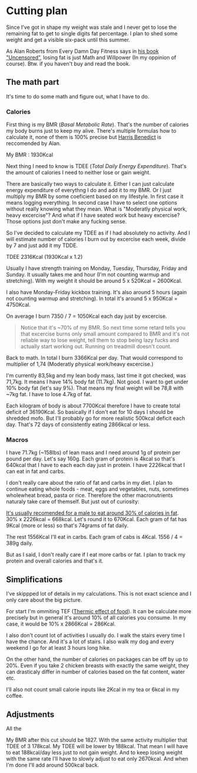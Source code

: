 # Cutting plan
Since I've got in shape my weight was stale and I never get to lose the remaining fat to get to single digits fat percentage. I plan to shed some weight and get a visible six-pack until this summer.

As Alan Roberts from Every Damn Day Fitness says in [his book "Uncensored"](https://everydamndayfitness.net/collections/ebooks/products/uncensored), losing fat is just Math and Willpower (In my oppinion of course). Btw. if you haven't buy and read the book.

## The math part
It's time to do some math and figure out, what I have to do.

### Calories

First thing is my BMR (*Basal Metabolic Rate*). That's the number of calories my body burns just to keep my alive. There's multiple formulas how to calculate it, none of them is 100% precise but [Harris Benedict](https://manytools.org/handy/bmr-calculator/) is reccomended by Alan.

My BMR : 1930Kcal

Next thing I need to know is TDEE (*Total Daily Energy Expenditure*). That's the amount of calories I need to neither lose or gain weight.

There are basically two ways to calculate it. Either I can just calculate energy expenditure of everythng I do and add it to my BMR. Or I just multiply my BMR by some coeficient based on my lifestyle. In first case it means logging everything. In second case I have to select one options without really knowing what they mean. What is "Moderatly physical work, heavy excercise"? And what if I have seated work but heavy excercise? Those options just don't make any fucking sense.

So I've decided to calculate my TDEE as if I had absolutely no activity. And I will estimate number of calories I burn out by excercise each week, divide by 7 and just add it my TDDE.

TDEE 2316Kcal (1930Kcal x 1.2)

Usually I have strength training on Monday, Tuesday, Thursday, Friday and Sunday. It usually takes me and hour (I'm not counting warmup and stretching). With my weight it should be around 5 x 520Kcal = 2600Kcal.

I also have Monday-Friday kickbox training. It's also around 5 hours (again not counting warmup and stretching). In total it's around 5 x 950Kcal = 4750Kcal.

On average I burn 7350 / 7 = 1050Kcal each day just by excercise.

> Notice that it's ~70% of my BMR. So next time some retard tells you that excercise burns only small amount compared to BMR and it's not reliable way to lose weight, tell them to stop being lazy fucks and actually start working out. Running on treadmill doesn't count.

Back to math. In total I burn 3366Kcal per day. That would correspond to multiplier of 1,74 (Moderatly physical work/heavy excercise.)

I'm currently 83,5kg and my lean body mass, last time it got checked, was 71,7kg. It means I have 14% body fat (11.7kg). Not good.
I want to get under 10% body fat (let's say 9%). That means my final weight will be 78,8 with ~7kg fat. I have to lose 4.7kg of fat.

Each kilogram of body is about 7700Kcal therefore I have to create total deficit of 36190Kcal. So basically if I don't eat for 10 days I should be shredded mofo. But I'll probably go for more realistic 500kcal deficit each day. That's 72 days of consistently eating 2866kcal or less.

### Macros
I have 71.7kg (~158lbs) of lean mass and I need around 1g of protein per pound per day. Let's say 160g. Each gram of protein is 4kcal so that's 640kcal that I have to each each day just in protein. I have 2226kcal that I can eat in fat and carbs.

I don't really care about the ratio of fat and carbs in my diet. I plan to continue eating whole foods - meat, eggs and vegetables,
nuts, sometimes wholewheat bread, pasta or rice. Therefore the other macronutrients naturaly take care of themself. But just out of curiosity:

[It's usually recomended for a male to eat around 30% of calories in fat](https://www.medicalnewstoday.com/articles/320773.php). 30% x 2226kcal = 668kcal. Let's round it to 670Kcal. Each gram of fat has 9Kcal (more or less) so that's 74grams of fat daily.

The rest 1556Kcal I'll eat in carbs. Each gram of cabs is 4Kcal. 1556 / 4 = 389g daily.

But as I said, I don't really care if I eat more carbs or fat. I plan to track my protein and overall calories and that's it.

## Simplifications
I've skippped lot of details in my calculations. This is not exact science and I only care about the big picture.

For start I'm ommiting TEF ([Thermic effect of food](https://en.wikipedia.org/wiki/Specific_dynamic_action)). It can be calculate more precisely but in general it's around 10% of all calories you consume. In my case, it would be 10% x 2866Kcal = 286Kcal.

I also don't count lot of activities I usually do. I walk the stairs every time I have the chance. And it's a lot of stairs. I also walk my dog and every weekend I go for at least 3 hours long hike.

On the other hand, the number of calories on packages can be off by up to 20%. Even if you take 2 chicken breasts with exactly the same weight, they can drasticaly differ in number of calories based on the fat content, water etc.

I'll also not count small calorie inputs like 2Kcal in my tea or 6kcal in my coffee. 

## Adjustments
All the 

My BMR after this cut should be 1827. With the same activity multiplier that TDEE of 3 178kcal. My TDEE will be lower by 188kcal.
That mean I will have to eat 188kcal/day less just to not gain weight. And to keep losing weight with the same rate I'll have to slowly adjust
to eat only 2670kcal. And when I'm done I'll add around 500kcal back.





